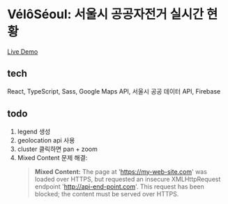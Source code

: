 # VélôSéoul: 서울시 공공자전거 실시간 현황

[Live Demo](https://veloseoul.netlify.app)

## tech

React, TypeScript, Sass, Google Maps API, 서울시 공공 데이터 API, Firebase

## todo

1. legend 생성
2. geolocation api 사용
3. cluster 클릭하면 pan + zoom
4. Mixed Content 문제 해결:
   > **Mixed Content:** The page at 'https://my-web-site.com' was loaded over HTTPS, but requested an insecure XMLHttpRequest endpoint 'http://api-end-point.com'. This request has been blocked; the content must be served over HTTPS.
